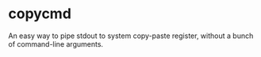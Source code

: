 # copycmd
An easy way to pipe stdout to system copy-paste register, without a bunch of command-line arguments.

